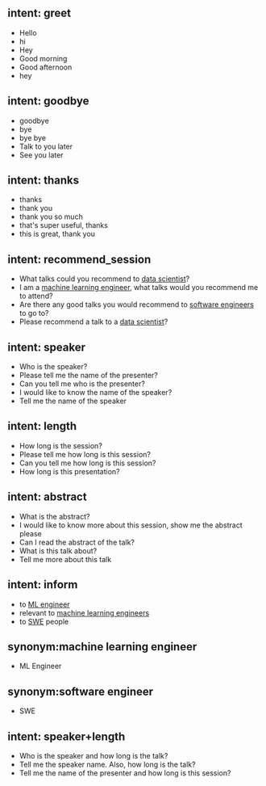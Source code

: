 
## intent: greet
- Hello
- hi
- Hey
- Good morning
- Good afternoon
- hey

## intent: goodbye
- goodbye
- bye
- bye bye
- Talk to you later
- See you later

## intent: thanks
- thanks
- thank you
- thank you so much
- that's super useful, thanks
- this is great, thank you

## intent: recommend_session
- What talks could you recommend to [data scientist](relevant_audience)?
- I am a [machine learning engineer](relevant_audience), what talks would you recommend me to attend?
- Are there any good talks you would recommend to [software engineers](relevant_audience) to go to?
- Please recommend a talk to a [data scientist](relevant_audience)?

## intent: speaker
- Who is the speaker?
- Please tell me the name of the presenter?
- Can you tell me who is the presenter?
- I would like to know the name of the speaker?
- Tell me the name of the speaker

## intent: length
- How long is the session?
- Please tell me how long is this session?
- Can you tell me how long is this session?
- How long is this presentation?

## intent: abstract
- What is the abstract?
- I would like to know more about this session, show me the abstract please
- Can I read the abstract of the talk?
- What is this talk about?
- Tell me more about this talk

## intent: inform
- to [ML engineer](relevant_audience)
- relevant to [machine learning engineers](relevant_audience:ML)
- to [SWE](relevant_audience) people


## synonym:machine learning engineer
- ML Engineer

## synonym:software engineer
- SWE



## intent: speaker+length
- Who is the speaker and how long is the talk?
- Tell me the speaker name. Also, how long is the talk?
- Tell me the name of the presenter and how long is this session?

